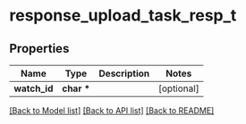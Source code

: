 # response_upload_task_resp_t

## Properties
Name | Type | Description | Notes
------------ | ------------- | ------------- | -------------
**watch_id** | **char \*** |  | [optional] 

[[Back to Model list]](../README.md#documentation-for-models) [[Back to API list]](../README.md#documentation-for-api-endpoints) [[Back to README]](../README.md)


